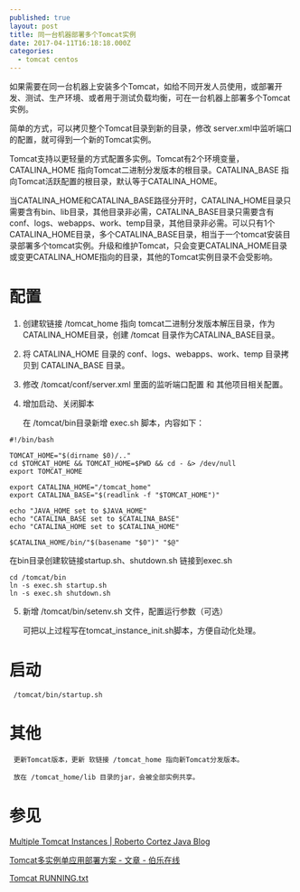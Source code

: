 ```yaml
---
published: true
layout: post
title: 同一台机器部署多个Tomcat实例
date: 2017-04-11T16:18:18.000Z
categories:
  - tomcat centos
---
```

如果需要在同一台机器上安装多个Tomcat，如给不同开发人员使用，或部署开发、测试、生产环境、或者用于测试负载均衡，可在一台机器上部署多个Tomcat实例。

简单的方式，可以拷贝整个Tomcat目录到新的目录，修改 server.xml中监听端口的配置，就可得到一个新的Tomcat实例。

Tomcat支持以更轻量的方式配置多实例。Tomcat有2个环境变量，CATALINA_HOME 指向Tomcat二进制分发版本的根目录。CATALINA_BASE 指向Tomcat活跃配置的根目录，默认等于CATALINA_HOME。

当CATALINA_HOME和CATALINA_BASE路径分开时，CATALINA_HOME目录只需要含有bin、lib目录，其他目录非必需，CATALINA_BASE目录只需要含有conf、logs、webapps、work、temp目录，其他目录非必需。可以只有1个CATALINA_HOME目录，多个CATALINA_BASE目录，相当于一个tomcat安装目录部署多个tomcat实例。升级和维护Tomcat，只会变更CATALINA_HOME目录或变更CATALINA_HOME指向的目录，其他的Tomcat实例目录不会受影响。

# 配置
1. 创建软链接 /tomcat_home 指向 tomcat二进制分发版本解压目录，作为CATALINA_HOME目录，创建 /tomcat 目录作为CATALINA_BASE目录。
2. 将 CATALINA_HOME 目录的 conf、logs、webapps、work、temp 目录拷贝到 CATALINA_BASE 目录。
3. 修改 /tomcat/conf/server.xml 里面的监听端口配置 和 其他项目相关配置。
4. 增加启动、关闭脚本

   在 /tomcat/bin目录新增 exec.sh 脚本，内容如下：
```
#!/bin/bash

TOMCAT_HOME="$(dirname $0)/.."
cd $TOMCAT_HOME && TOMCAT_HOME=$PWD && cd - &> /dev/null
export TOMCAT_HOME

export CATALINA_HOME="/tomcat_home"
export CATALINA_BASE="$(readlink -f "$TOMCAT_HOME")"

echo "JAVA_HOME set to $JAVA_HOME"
echo "CATALINA_BASE set to $CATALINA_BASE"
echo "CATALINA_HOME set to $CATALINA_HOME"

$CATALINA_HOME/bin/"$(basename "$0")" "$@"
```
   在bin目录创建软链接startup.sh、shutdown.sh 链接到exec.sh
``` 
cd /tomcat/bin
ln -s exec.sh startup.sh
ln -s exec.sh shutdown.sh
```
5. 新增 /tomcat/bin/setenv.sh 文件，配置运行参数（可选）

     可把以上过程写在tomcat_instance_init.sh脚本，方便自动化处理。  
 
# 启动
     /tomcat/bin/startup.sh 

# 其他
     更新Tomcat版本，更新 软链接 /tomcat_home 指向新Tomcat分发版本。

     放在 /tomcat_home/lib 目录的jar，会被全部实例共享。

# 参见
[ Multiple Tomcat Instances | Roberto Cortez Java Blog](http://www.radcortez.com/multiple-tomcat-instances/)

[Tomcat多实例单应用部署方案 - 文章 - 伯乐在线](http://blog.jobbole.com/109347/)

[Tomcat RUNNING.txt](https://tomcat.apache.org/tomcat-8.5-doc/RUNNING.txt)